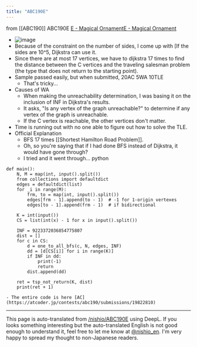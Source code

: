 ```yaml
---
title: "ABC190E"
---
```


from [[ABC190]]
ABC190E
[E - Magical Ornament](https://atcoder.jp/contests/abc190/tasks/abc190_e)[E - Magical Ornament](https://atcoder.jp/contests/abc190/tasks/abc190_e)
- ![image](https://gyazo.com/79456a6bfd6230660714426024778981/thumb/1000)
- Because of the constraint on the number of sides, I come up with [If the sides are 10^5, Dijkstra can use it.
- Since there are at most 17 vertices, we have to dijkstra 17 times to find the distance between the C vertices and the traveling salesman problem (the type that does not return to the starting point).
- Sample passed easily, but when submitted, 20AC 5WA 10TLE
    - That's tricky...
- Causes of WA
    - When making the unreachability determination, I was basing it on the inclusion of INF in Dijkstra's results.
    - It asks, "Is any vertex of the graph unreachable?" to determine if any vertex of the graph is unreachable.
    - If the C vertex is reachable, the other vertices don't matter.
- Time is running out with no one able to figure out how to solve the TLE.
- Official Explanation
    - BFS 17 times [[Shortest Hamilton Road Problem]].
    - Oh, so you're saying that if I had done BFS instead of Dijkstra, it would have gone through?
    - I tried and it went through...
python

```
def main():
    N, M = map(int, input().split())
    from collections import defaultdict
    edges = defaultdict(list)
    for _i in range(M):
        frm, to = map(int, input().split())
        edges[frm - 1].append(to - 1)  # -1 for 1-origin vertexes
        edges[to - 1].append(frm - 1)  # if bidirectional

    K = int(input())
    CS = list(int(x) - 1 for x in input().split())

    INF = 9223372036854775807
    dist = []
    for c in CS:
        d = one_to_all_bfs(c, N, edges, INF)
        dd = [d[CS[i]] for i in range(K)]
        if INF in dd:
            print(-1)
            return
        dist.append(dd)

    ret = tsp_not_return(K, dist)
    print(ret + 1)
```

    - The entire code is here [AC](https://atcoder.jp/contests/abc190/submissions/19822810)

---
This page is auto-translated from [/nishio/ABC190E](https://scrapbox.io/nishio/ABC190E) using DeepL. If you looks something interesting but the auto-translated English is not good enough to understand it, feel free to let me know at [@nishio_en](https://twitter.com/nishio_en). I'm very happy to spread my thought to non-Japanese readers.
